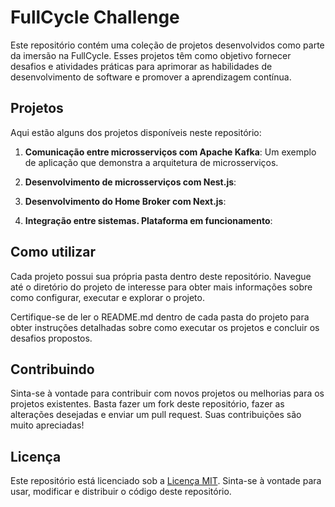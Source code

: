 # FullCycle Challenge

Este repositório contém uma coleção de projetos desenvolvidos como parte da imersão na FullCycle. Esses projetos têm como objetivo fornecer desafios e atividades práticas para aprimorar as habilidades de desenvolvimento de software e promover a aprendizagem contínua.

## Projetos

Aqui estão alguns dos projetos disponíveis neste repositório:

1. **Comunicação entre microsserviços com Apache Kafka**: Um exemplo de aplicação que demonstra a arquitetura de microsserviços.

2. **Desenvolvimento de microsserviços com Nest.js**: 

3. **Desenvolvimento do Home Broker com Next.js**:

4. **Integração entre sistemas. Plataforma em funcionamento**:

## Como utilizar

Cada projeto possui sua própria pasta dentro deste repositório. Navegue até o diretório do projeto de interesse para obter mais informações sobre como configurar, executar e explorar o projeto.

Certifique-se de ler o README.md dentro de cada pasta do projeto para obter instruções detalhadas sobre como executar os projetos e concluir os desafios propostos.

## Contribuindo

Sinta-se à vontade para contribuir com novos projetos ou melhorias para os projetos existentes. Basta fazer um fork deste repositório, fazer as alterações desejadas e enviar um pull request. Suas contribuições são muito apreciadas!

## Licença

Este repositório está licenciado sob a [Licença MIT](LICENSE). Sinta-se à vontade para usar, modificar e distribuir o código deste repositório.
